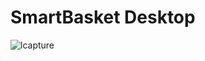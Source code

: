  # SmartBasket Desktop
 
 

![lcapture](https://user-images.githubusercontent.com/48829302/174059543-ddf6a16d-378f-4676-9121-4f740cb40afc.PNG)

 
